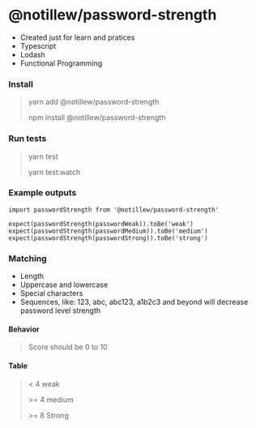 
# @notillew/password-strength
+ Created just for learn and pratices
+ Typescript
+ Lodash 
+ Functional Programming

### Install

> yarn add @notillew/password-strength
> 
> npm install @notillew/password-strength


### Run tests

> yarn test
> 
> yarn test:watch

### Example outputs
    import passwordStrength from '@notillew/password-strength'
    
    expect(passwordStrength(passwordWeak)).toBe('weak')
    expect(passwordStrength(passwordMedium)).toBe('medium')
    expect(passwordStrength(passwordStrong)).toBe('strong')

### Matching 

 - Length
 - Uppercase and lowercase
 - Special characters
 - Sequences, like: 123, abc, abc123, a1b2c3 and beyond will decrease password level strength
  

#### Behavior 
> Score should be 0 to 10
#### Table

> \< 4 weak
> 
> \>= 4 medium
> 
> \>= 8 Strong

